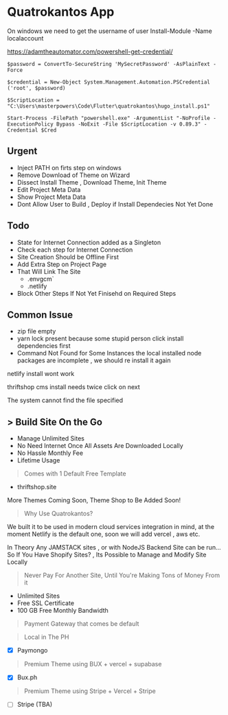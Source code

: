 # Quatrokantos App

On windows we need to get the username of user
Install-Module -Name localaccount

https://adamtheautomator.com/powershell-get-credential/

```
$password = ConvertTo-SecureString 'MySecretPassword' -AsPlainText -Force
```

```
$credential = New-Object System.Management.Automation.PSCredential ('root', $password)
```

```
$ScriptLocation = "C:\Users\masterpowers\Code\Flutter\quatrokantos\hugo_install.ps1"
```

```
Start-Process -FilePath "powershell.exe" -ArgumentList "-NoProfile -ExecutionPolicy Bypass -NoExit -File $ScriptLocation -v 0.89.3" -Credential $Cred
```
## Urgent
- Inject PATH on firts step on windows
- Remove Download of Theme on Wizard
- Dissect Install Theme , Download Theme, Init Theme
- Edit Project Meta Data
- Show Project Meta Data
- Dont Allow User to Build , Deploy if Install Dependecies Not Yet Done


## Todo
- State for Internet Connection added as a Singleton
- Check each step for Internet Connection
- Site Creation Should be Offline First
- Add Extra Step on Project Page
- That Will Link The Site
    - .envgcm`
    - .netlify
- Block Other Steps If Not Yet Finisehd on Required Steps

## Common Issue
- zip file empty
- yarn lock present because some stupid person click install dependencies first
- Command Not Found for Some Instances the local installed node packages are incomplete , we should re install it again


netlify install wont work

thriftshop cms install needs twice click on next

The system cannot find the file specified

## > Build Site On the Go

- Manage Unlimited Sites
- No Need Internet Once All Assets Are Downloaded Locally
- No Hassle Monthly Fee
- Lifetime Usage

> Comes with 1 Default Free Template

- thriftshop.site


More Themes Coming Soon, Theme Shop to Be Added Soon!


> Why Use Quatrokantos?

We built it to be used in modern cloud services integration in mind,
at the moment Netlify is the default one, soon we will add vercel , aws etc.

In Theory Any JAMSTACK sites , or with NodeJS Backend Site can be run...
So If You Have Shopify Sites? , Its Possible to Manage and Modify Site Locally


> Never Pay For Another Site, Until You're Making Tons of Money From it

- Unlimited Sites
- Free SSL Certificate
- 100 GB Free Monthly Bandwidth


> Payment Gateway that comes be default

> Local in The PH
- [x] Paymongo

> Premium Theme using BUX + vercel + supabase
- [x] Bux.ph

> Premium Theme using Stripe + Vercel + Stripe
- [ ] Stripe (TBA)
